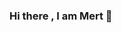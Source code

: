 ### Hi there  , I am Mert 👋

<!--
**mertkiziloglu/mertkiziloglu** is a ✨ _special_ ✨ repository because its `README.md` (this file) appears on your GitHub profile.



#- 🔭 I’m currently working on C#
#- 🌱 I’m currently learning AI Machine Learning and Data analysis
#- 👯 I’m looking to collaborate on C# or java
#- 🤔 I’m looking for help with AI
#- 💬 Ask me about Html css
#- 📫 How to reach me:E-mail
-->
